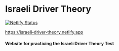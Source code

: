 # Israeli Driver Theory

[![Netlify Status](https://api.netlify.com/api/v1/badges/4780d8d2-4d3f-45d6-a591-6a2a0a750bd2/deploy-status)](https://app.netlify.com/sites/israeli-driver-theory/deploys)

https://israeli-driver-theory.netlify.app

#### Website for practicing the Israeli Driver Theory Test
